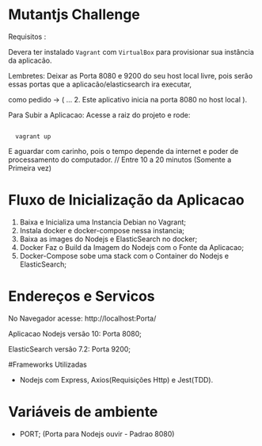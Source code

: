 # Mutantjs Challenge

Requisitos :


Devera ter instalado `Vagrant` com `VirtualBox` para provisionar sua instância da aplicacão.

Lembretes: Deixar as Porta 8080 e 9200 do seu host local livre, pois serão essas portas que a aplicacão/elasticsearch ira executar, 

como pedido -> ( 
... 2. Este aplicativo inicia na porta 8080 no host local ).


Para Subir a Aplicacao:
  Acesse a raiz do projeto e rode: 
  
```  
  
  vagrant up

```

E aguardar com carinho, pois o tempo depende da internet e poder de processamento do computador.
// Entre 10 a 20 minutos (Somente a Primeira vez)


# Fluxo de Inicialização da Aplicacao

 1. Baixa e Inicializa uma Instancia Debian no Vagrant;
 2. Instala docker e docker-compose nessa instancia;
 3. Baixa as images do Nodejs e ElasticSearch no docker;
 4. Docker Faz o Build da Imagem do Nodejs com o Fonte da Aplicacao;
 5. Docker-Compose sobe uma stack com o Container do Nodejs e ElasticSearch;


# Endereços e Servicos

No Navegador acesse: http://localhost:Porta/

Aplicacao Nodejs versão 10: Porta 8080;
 
ElasticSearch versão 7.2: Porta 9200; 


#Frameworks Utilizadas

- Nodejs com Express, Axios(Requisições Http) e Jest(TDD).

# Variáveis de ambiente

- PORT; (Porta para Nodejs ouvir - Padrao 8080)

